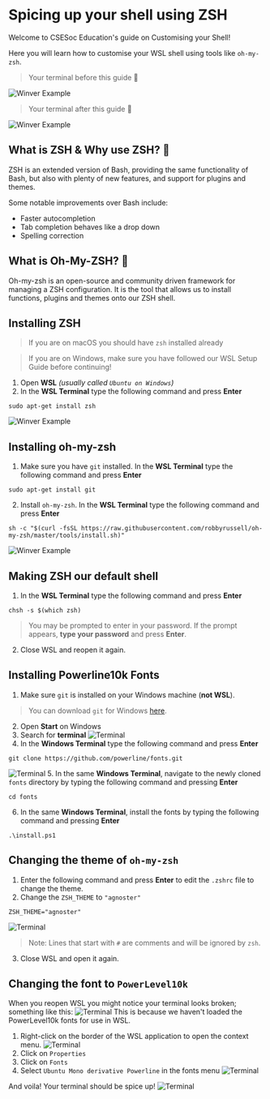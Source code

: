 # Spicing up your shell using ZSH

Welcome to CSESoc Education's guide on Customising your Shell! 

Here you will learn how to customise your WSL shell using tools like `oh-my-zsh`.

> Your terminal before this guide 🤮

![Winver Example](/assets/bad-terminal.png "bad-terminal")

> Your terminal after this guide 🤩

![Winver Example](/assets/cool-terminal.png "cool-terminal")

## What is ZSH & Why use ZSH? 🤔
ZSH is an extended version of Bash, providing the same functionality of Bash, but also with plenty of new features, and support for plugins and themes.

Some notable improvements over Bash include:
- Faster autocompletion
- Tab completion behaves like a drop down 
- Spelling correction

## What is Oh-My-ZSH? 🧠
Oh-my-zsh is an open-source and community driven framework for managing a ZSH configuration. It is the tool that allows us to install functions, plugins and themes onto our ZSH shell.

## Installing ZSH
> If you are on macOS you should have `zsh` installed already

> If you are on Windows, make sure you have followed our WSL Setup Guide before continuing!

1. Open **WSL** *(usually called `Ubuntu on Windows`)*
2. In the **WSL Terminal** type the following command and press **Enter**

```
sudo apt-get install zsh
```

![Winver Example](/assets/img-1.png "img-1")

## Installing oh-my-zsh
1. Make sure you have `git` installed. In the **WSL Terminal** type the following command and press **Enter**

```
sudo apt-get install git
```

2. Install `oh-my-zsh`. In the **WSL Terminal** type the following command and press **Enter**

```
sh -c "$(curl -fsSL https://raw.githubusercontent.com/robbyrussell/oh-my-zsh/master/tools/install.sh)"
```

![Winver Example](/assets/img-2.png "img-2")

## Making ZSH our default shell

1. In the **WSL Terminal** type the following command and press **Enter**

```
chsh -s $(which zsh)
```

> You may be prompted to enter in your password. If the prompt appears, **type your password** and press **Enter**.

2. Close WSL and reopen it again. 

## Installing Powerline10k Fonts
1. Make sure `git` is installed on your Windows machine (**not WSL**).
> You can download `git` for Windows [here](https://git-scm.com/download/win).

2. Open **Start** on Windows
3. Search for **terminal**
![Terminal](/assets/img-3.png "img-3")
4. In the **Windows Terminal** type the following command and press **Enter**
```
git clone https://github.com/powerline/fonts.git
```
![Terminal](/assets/img-4.png "img-4")
5. In the same  **Windows Terminal**, navigate to the newly cloned `fonts` directory by typing the following command and pressing **Enter**
```
cd fonts
```
6. In the same  **Windows Terminal**, install the fonts by typing the following command and pressing **Enter**
```
.\install.ps1
```

## Changing the theme of `oh-my-zsh`
1. Enter the following command and press **Enter** to edit the `.zshrc` file to change the theme.
2. Change the `ZSH_THEME` to `"agnoster"`
```
ZSH_THEME="agnoster"
```
![Terminal](/assets/img-5.png "img-5")

> Note: Lines that start with `#` are comments and will be ignored by `zsh`.

3. Close WSL and open it again.

## Changing the font to `PowerLevel10k`
When you reopen WSL you might notice your terminal looks broken; something like this:
![Terminal](/assets/img-6.png "img-6")
This is because we haven't loaded the PowerLevel10k fonts for use in WSL. 

1. Right-click on the border of the WSL application to open the context menu.
![Terminal](/assets/img-7.png "img-7")
2. Click on `Properties`
3. Click on `Fonts`
4. Select `Ubuntu Mono derivative Powerline` in the fonts menu
![Terminal](/assets/img-8.png "img-8")

And voila! Your terminal should be spice up!
![Terminal](/assets/img-9.png "img-9")
